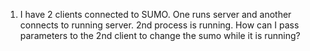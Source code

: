 1. I have 2 clients connected to SUMO. One runs server and another connects to running server. 2nd process is running. How can I pass parameters to the 2nd client to change the sumo while it is running?
